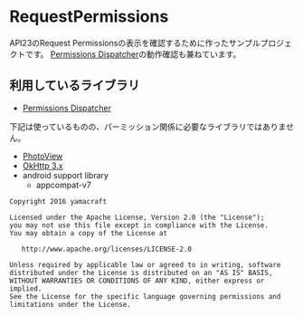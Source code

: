 # RequestPermissions

API23のRequest Permissionsの表示を確認するために作ったサンプルプロジェクトです。
[Permissions Dispatcher](https://github.com/hotchemi/PermissionsDispatcher)の動作確認も兼ねています。


## 利用しているライブラリ

- [Permissions Dispatcher](https://github.com/hotchemi/PermissionsDispatcher)

下記は使っているものの、パーミッション関係に必要なライブラリではありません。

- [PhotoView](https://github.com/chrisbanes/PhotoView)
- [OkHttp 3.x](https://github.com/square/okhttp)
- android support library
  - appcompat-v7

```
Copyright 2016 yamacraft

Licensed under the Apache License, Version 2.0 (the "License");
you may not use this file except in compliance with the License.
You may obtain a copy of the License at

   http://www.apache.org/licenses/LICENSE-2.0

Unless required by applicable law or agreed to in writing, software
distributed under the License is distributed on an "AS IS" BASIS,
WITHOUT WARRANTIES OR CONDITIONS OF ANY KIND, either express or implied.
See the License for the specific language governing permissions and
limitations under the License.
```

